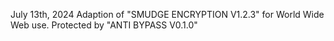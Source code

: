 July 13th, 2024
Adaption of "SMUDGE ENCRYPTION V1.2.3" for World Wide Web use.
Protected by "ANTI BYPASS V0.1.0"
